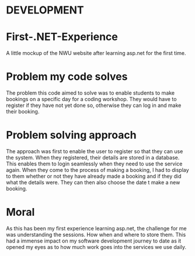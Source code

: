 # DEVELOPMENT

# First-.NET-Experience
A little mockup of the NWU website after learning asp.net for the first time.

# Problem my code solves
The problem this code aimed to solve was to enable students to make bookings on a specific day for a coding workshop.
They would have to register if they have not yet done so, otherwise they can log in and make their booking.

# Problem solving approach
The approach was first to enable the user to register so that they can use the system.  When they registered, their details
are stored in a database.  This enables them to login seamlessly when they need to use the service again.  When they come to the process 
of making a booking, I had to display to them whether or not they have already made a booking and if they did what the details were.  They can then also 
choose the date t make a new booking.

# Moral 
As this has been my first experience learning asp.net, the challenge for me was understanding the sessions.  How when and where
to store them.  This had a immense impact on my software development journey to date as it opened my eyes as to how much work goes into
the services we use daily.
